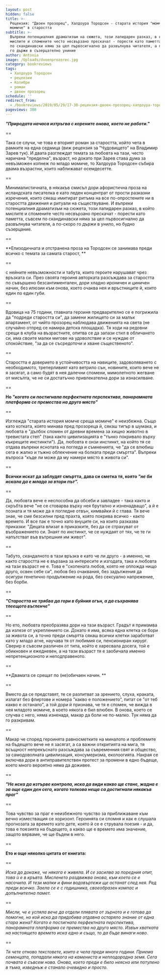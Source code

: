 ```yaml
---
layout: post
hidden: false
title: >-
  Рецензия: "Двоен прозорец", Халдоура Тородсен - старата история "момче среща
  момиче" в старостта
subtitle: >-
  Въпреки потенциалния драматизъм на сюжета, този лапидарен разказ, в който
  мислите и спомените често несвързано прескачат - порести като паметта, съвсем
  по скандинавски няма за цел първосигнално да развълнува читателя, а по-скоро
  го държи в съзерцателно униние
author: Antonia
image: /Uploads/dvoenprozorec.jpg
category: bookreviews
tags:
  - Халдоура Тородсен
  - рецензии
  - Колибри
  - роман
  - двоен прозорец
schedule: ''
redirect_from:
  - /bookreviews/2019/05/29/17-38-рецензия-двоен-прозорец-халдоура-тородсен
pageviews: 308
---
```

**_"Природата начаса изтръгва с корените онова, което не работи."_**

\==

Така се случи, че това е вторият роман за старостта, който чета в рамките на една седмица (виж рецензия за "Чудовището" на Владимир Зарев тук). И двата разглеждат темата за любовта на тази, често наричана "пределна", възраст, но докато при Зарев става дума за невъзможен копнеж по младо момиче, то Халдоура Тородсен събира двама възрастни, които наближават осемдесетте. 

\==

Минималистичната, в някакъв смисъл дори афористична проза на исландската писателка е като леден концентрат от прости разказни изречения, които сякаш имитират ритъма на все по-опростените ни в старостта движения и ритуали на съществуване. И въпреки потенциалния драматизъм на сюжета, този лапидарен разказ, в който мислите и спомените често несвързано прескачат - порести като паметта, съвсем по скандинавски няма за цел първосигнално да развълнува читателя, а по-скоро го държи в унило, но будно съзерцание.

\==

**Епизодичната и отстранена проза на Тородсен се занимава преди всичко с темата за самата старост, **

\==

с нейните невъзможности и табута, които героите нарушават чрез връзката си. През своята героиня авторката разсъждава за старостта по съвършено безсантиментален, дори хладно ироничен и циничен начин, без илюзии към онова, което очаква нея и връстниците й, които един по един губи. 

\==

Вдовица на 75 години, главната героиня предварително се е погрижила да "подреди старостта си", да замени жилището си за малък апартамент, от чийто прозорец наблюдава движенията на света (не случайно отпред се намира детска площадка). Тя ходи на редовни срещи в клуба на възрастните, опитва се да запази стил в обличането си, има своите малки мигове на удоволствие и се нуждае от спокойствие, "за да се съсредоточи и хване същественото". 

\==

Старостта е доверието в устойчивостта на навиците, задоволяването с необходимото, треперливият като ветрило сън, новините, които вече не я засягат, а само будят в нея далечни спомени, мимолетното жегване от мисълта, че не си достатъчно привлекателна дори за изнасилване. 

\==

**Но _"когато си постигнала перфектната перспектива, панорамната платформа се премества на друго място"_**

\==

Изглежда "старата история момче среща момиче" е неизбежна. Също като котката, която минава пред прозореца й, сякаш тигър в шумака, и любовта е "дълбок спомен от древни времена за хищно животно в тревистата степ" (така както цивилизацията е "тънко покривало върху къкрещите инстинкти"). Да, любовта е онзи инстинкт, на който тя се отдава въпреки яснотата на погледа и съмненията, че "да се влюбиш сега е жалко и тъжно облекчение на болката преди смъртта". Въпреки въпроса "къде ли може да му намери място в живота си". 

\==

**Всички искат да заблудят смъртта, дава си сметка тя, която _"не би искала да е млада за втори път"._**

\==

Да, любовта вече е неспособна да обсеби и завладее - така както и скръбта вече "не се стоварва върху нея брутално и изненадващо", а й е позната и тя може да я погледне отвън, кимвайки й с глава. Тя вече знае, че сме безсилни пред прахта, която покрива всичко - както времето. И все пак е точно като внуците си, на които разказва приказки: "Децата влизат в приказките, без да се страхуват от въображението си. Знаят по инстинкт, че се нуждаят от тях, че те ги напътстват във вътрешния им живот". 

\==

Табуто, скандалното в тази връзка е като че ли друго - а именно, че както старостта не е вързана за интересите и изгодата, така и любовта на тази възраст не е. Това е "скопената любов, която не опложда нищо друго, освен себе си", любов без очаквания, без задължения да осигури генетично продължение на рода, без сексуално напрежение, без борби. 

\==

**_"Старостта не трябва да гори в буйния огън, а да съхранява тлеещото въгленче"_**

\==

Но ето, любовта преобразява дори на тази възраст. Градът я примамва да излезе от укреплението си. Докато я има, всяка една клетка се бори за живота си, а точно преди смъртта сякаш всички клетки заработват като у младо агне, научава тя от любимия си, пенсиониран хирург. Сверир е съвсем различен от типа, който е харесвала досега, той е обикновен и ежедневен, а на тази възраст тя е заобичала именно непретенциозното и неподправеното.

\==

**Двамата се срещат по (не)обичаен начин. **

\==

Вместо да се представят, те се разпитват за зрението, слуха, краката, излагат без флиртове и номера "какво е положението", питат се "от теб какво е останало", а той дори й признава, че тя е спомен, че вижда в нея младото момиче, в което някога е бил влюбен. В онова, което се случва с него, няма изненада, макар да боли не по-малко. Тук няма да го разкривам.

\==

Макар че според героинята равносметките на миналото и проблемите на бъдещето вече не я засягат, а са важни откритията на мига, тя всъщност непрекъснато разсъждава за съвременния свят и общество, за самодоволната цивилизация, консумеризма, еколоогията. Накрая се включва дори в антиправителствен протест за промени в едно бъдеще, което много вероятно няма да доживее. 

\==

**_"Не иска да изтърве контрола, иска да види какво ще стане, жадна е за още един ден сега, когато толкова неща са достигнали някакъв праг"_**

\==

Това чувство за праг е неизбежното чувство за приближаване към вечно изместващия се хоризонт. Героинята си спомня и как е слушала прогнозата за времето като дете, която й се е струвала поезия - и да, това е поезията на бъдещето, а какво ще е времето има значение, защото вярваме, че ще бъдем в него. 

\==

**Ето и още няколко цитата от книгата:**

\==

_Иска да докаже, че някога е живяла. И се засилва за поредния опит, това ù е в кръвта. Мисленето раздвижва онова, към което се е насочила. И тези малки и фини водовъртежи ще останат след нея. Ред преди всичко. Заела се е с годишника, своеобразен компас и допълнителна памет._

\==

_Мисли, че е успяла вече да отдели плявата от зърното и е готова да помогне, но кой иска да придобива отдавна остаряло знание от една стара жена? Когато е постигната перфектната перспектива, панорамната платформа се премества на друго място. Извън хватката на настоящето времето иска едно и също, то да бъде винаги ново._

\==

_Тя чете отново текстовете, които е чела преди много години. Приема семенцата, попадали някога на камениста и неплодородна земя. Сега почвата е съвсем нова. Онова, което преди е било неясно или потулено в тъма, изведнъж е станало очевидно и просто._
